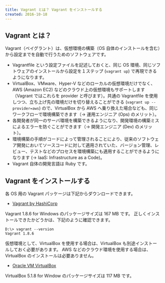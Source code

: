 ```yaml
---
title: Vagrant とは？ Vagrant をインストールする
created: 2016-10-18
---
```


Vagrant とは？
----

Vagrant（ベイグラント）は、仮想環境の構築（OS 自体のインストールを含む）から設定までを自動で行うためのソフトウェアです。

* Vagrantfile という設定ファイルを記述しておくと、同じ OS 環境、同じソフトウェアのインストールから設定を１ステップ (`vagrant up`) で再現できるようになります。
* VirtualBox、VMware、Hyper-V などのローカルの仮想環境だけでなく、AWS (Amazon EC2) などのクラウド上の仮想環境もサポートします（Vagrant ではこれらを provider と呼びます）。共通の Vagrantfile を使用しつつ、立ち上げ先の環境だけを切り替えることができる (`vagrant up --provider=aws`) ので、VirtualBox から AWS へ乗り換えた場合なども、同じワークフローで環境構築できます（→ 運用エンジニア (Ops) のメリット）。
* 各開発者が同一のサーバ環境を構築できるようになり、開発環境の構築ミスによるエラーを防ぐことができます（→ 開発エンジニア (Dev) のメリット）。
* 環境構築の手順がコードによって管理されることにより、従来のソフトウェア開発においてソースコードに対して適用されていた、バージョン管理、レビュー、テストなどのプロセスを環境構築にも適用することができるようになります (→ IaaS: Infrastructure as a Code)。
* Vagrant 自体の開発言語は Ruby です。

Vagrant をインストールする
----

各 OS 用の Vagrant パッケージは下記からダウンロードできます。

- [Vagrant by HashiCorp](https://www.vagrantup.com/)

Vagrant 1.8.6 for Windows のパッケージサイズは 167 MB です。
正しくインストールできたかどうかは、下記のように確認できます。

```
D:\> vagrant --version
Vagrant 1.8.6
```

仮想環境として、VirtualBox を使用する場合は、VirtualBox も別途インストールしておく必要があります。
AWS などのクラウド環境を使用する場合は、VirtualBox のインストールは必要ありません。

- [Oracle VM VirtualBox](https://www.virtualbox.org/)

VirtualBox 5.1.8 for Window のパッケージサイズは 117 MB です。

